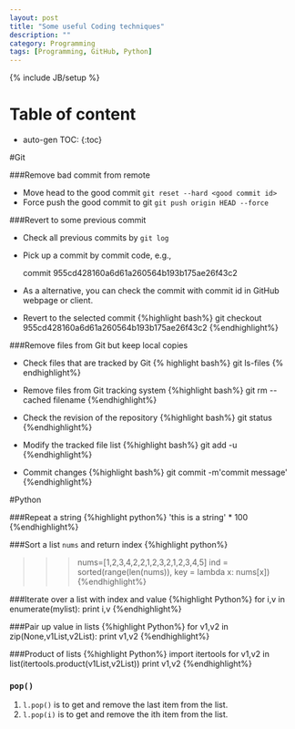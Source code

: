 ```yaml
---
layout: post
title: "Some useful Coding techniques"
description: ""
category: Programming
tags: [Programming, GitHub, Python]
---
```

{% include JB/setup %}

<script type="text/javascript"
 src="http://cdn.mathjax.org/mathjax/latest/MathJax.js?config=TeX-AMS-MML_HTMLorMML">
</script>

# Table of content
* auto-gen TOC:
{:toc}

#Git

###Remove bad commit from remote
- Move head to the good commit `git reset --hard <good commit id>`
- Force push the good commit to git `git push origin HEAD --force`

###Revert to some previous commit
- Check all previous commits by `git log`
- Pick up a commit by commit code, e.g., 

	commit 955cd428160a6d61a260564b193b175ae26f43c2

- As a alternative, you can check the commit with commit id in GitHub webpage or client.
- Revert to the selected commit
{%highlight bash%}
git checkout 955cd428160a6d61a260564b193b175ae26f43c2
{%endhighlight%}

###Remove files from Git but keep local copies
- Check files that are tracked by Git
{% highlight bash%}
git ls-files
{% endhighlight%}

- Remove files from Git tracking system
{%highlight bash%}
git rm --cached filename
{%endhighlight%}

- Check the revision of the repository
{%highlight bash%}
git status
{%endhighlight%}

- Modify the tracked file list
{%highlight bash%}
git add -u
{%endhighlight%}

- Commit changes
{%highlight bash%}
git commit -m'commit message'
{%endhighlight%}

#Python

###Repeat a string
{%highlight python%}
'this is a string' * 100
{%endhighlight%}

###Sort a list `nums` and return index
{%highlight python%}
>>> nums=[1,2,3,4,2,2,1,2,3,2,1,2,3,4,5]
>>> ind = sorted(range(len(nums)), key = lambda x: nums[x])
{%endhighlight%}

###Iterate over a list with index and value
{%highlight Python%}
for i,v in enumerate(mylist):
  print i,v
{%endhighlight%}

###Pair up value in lists
{%highlight Python%}
for v1,v2 in zip(None,v1List,v2List):
  print v1,v2
{%endhighlight%}

###Product of lists
{%highlight Python%}
import itertools
for v1,v2 in list(itertools.product(v1List,v2List))
  print v1,v2 
{%endhighlight%}

### `pop()`
1. `l.pop()` is to get and remove the last item from the list.
1. `l.pop(i)` is to get and remove the ith item from the list.
